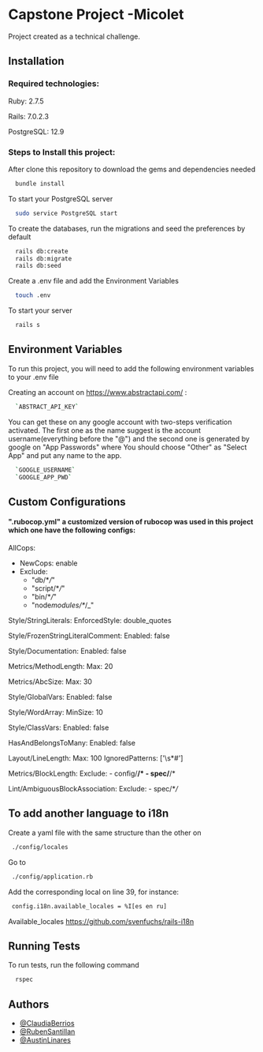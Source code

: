 # Capstone Project -Micolet

Project created as a technical challenge.

## Installation

### Required technologies:

Ruby: 2.7.5

Rails: 7.0.2.3

PostgreSQL: 12.9

### Steps to Install this project:

After clone this repository to download the gems and dependencies needed

```bash
  bundle install
```

To start your PostgreSQL server

```bash
  sudo service PostgreSQL start
```

To create the databases, run the migrations and seed the preferences by default

```bash
  rails db:create
  rails db:migrate
  rails db:seed
```

Create a .env file and add the Environment Variables

```bash
  touch .env
```

To start your server

```bash
  rails s
```

## Environment Variables

To run this project, you will need to add the following environment variables to your .env file

Creating an account on https://www.abstractapi.com/ :

```bash
  `ABSTRACT_API_KEY`
```

You can get these on any google account with two-steps verification activated.
The first one as the name suggest is the account username(everything before the "@")
and the second one is generated by google on "App Passwords" where You should choose "Other"
as "Select App" and put any name to the app.

```bash
  `GOOGLE_USERNAME`
  `GOOGLE_APP_PWD`
```

## Custom Configurations

#### ".rubocop.yml" a customized version of rubocop was used in this project which one have the following configs:

AllCops:

- NewCops: enable
- Exclude:
  - "db/\*_/_"
  - "script/\*_/_"
  - "bin/\*_/_"
  - "node*modules/\**/\_"

Style/StringLiterals:
EnforcedStyle: double_quotes

Style/FrozenStringLiteralComment:
Enabled: false

Style/Documentation:
Enabled: false

Metrics/MethodLength:
Max: 20

Metrics/AbcSize:
Max: 30

Style/GlobalVars:
Enabled: false

Style/WordArray:
MinSize: 10

Style/ClassVars:
Enabled: false

HasAndBelongsToMany:
Enabled: false

Layout/LineLength:
Max: 100
IgnoredPatterns: ['\s*#']

Metrics/BlockLength:
Exclude: - config/**/\* - spec/**/\*

Lint/AmbiguousBlockAssociation:
Exclude: - spec/\*_/_

## To add another language to i18n

Create a yaml file with the same structure than the other on

```bash
 ./config/locales
```

Go to

```bash
 ./config/application.rb
```

Add the corresponding local on line 39, for instance:

```bash
 config.i18n.available_locales = %I[es en ru]
```

Available_locales https://github.com/svenfuchs/rails-i18n

## Running Tests

To run tests, run the following command

```bash
  rspec
```

## Authors

- [@ClaudiaBerrios](https://www.linkedin.com/in/claudia-berrios-939265b9/)
- [@RubenSantillan](https://www.linkedin.com/in/sandro-santillan/)
- [@AustinLinares](https://www.linkedin.com/in/austin-linares/)
